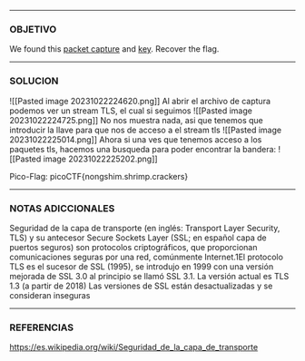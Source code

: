 ----
### OBJETIVO 
We found this [packet capture](https://jupiter.challenges.picoctf.org/static/0c84d3636dd088d9fe4efd5d0d869a06/capture.pcap) and [key](https://jupiter.challenges.picoctf.org/static/0c84d3636dd088d9fe4efd5d0d869a06/picopico.key). Recover the flag.

---
### SOLUCION
![[Pasted image 20231022224620.png]]
Al abrir el archivo de captura podemos ver un stream TLS, el cual si seguimos
![[Pasted image 20231022224725.png]]
No nos muestra nada, asi que tenemos que introducir la llave para que nos de acceso a el stream tls
![[Pasted image 20231022225014.png]]
Ahora si una ves que tenemos acceso a los paquetes tls, hacemos una busqueda para poder encontrar la bandera:
![[Pasted image 20231022225202.png]]

Pico-Flag: picoCTF{nongshim.shrimp.crackers}

---
### NOTAS ADICCIONALES
Seguridad de la capa de transporte (en inglés: Transport Layer Security, TLS) y su antecesor Secure Sockets Layer (SSL; en español capa de puertos seguros) son protocolos criptográficos, que proporcionan comunicaciones seguras por una red, comúnmente Internet.1​El protocolo TLS es el sucesor de SSL (1995), se introdujo en 1999 con una versión mejorada de SSL 3.0 al principio se llamó SSL 3.1. La versión actual es TLS 1.3 (a partir de 2018) Las versiones de SSL están desactualizadas y se consideran inseguras

---
### REFERENCIAS
https://es.wikipedia.org/wiki/Seguridad_de_la_capa_de_transporte